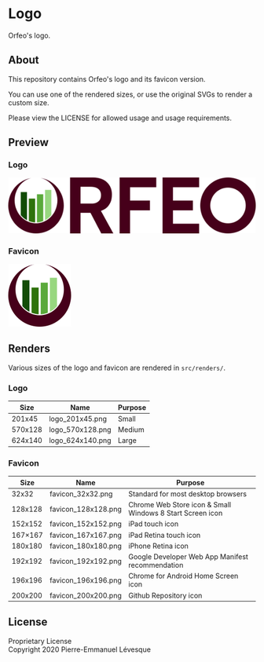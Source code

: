 # Logo

Orfeo's logo.

## About

This repository contains Orfeo's logo and its favicon version.

You can use one of the rendered sizes, or use the original SVGs
to render a custom size.

Please view the LICENSE for allowed usage and usage requirements.

## Preview

### Logo

![orfeo_logo](src/renders/logo_570x128.png)

### Favicon

![orfeo_favicon](src/renders/favicon_128x128.png)

## Renders

Various sizes of the logo and favicon are rendered in `src/renders/`.

### Logo

Size    | Name             | Purpose
------- | -----------------| --------
201x45  | logo_201x45.png  | Small
570x128 | logo_570x128.png | Medium
624x140 | logo_624x140.png | Large

### Favicon

Size    | Name                | Purpose
------- | ------------------- | ----------------------------------------------------------
32x32   | favicon_32x32.png   | Standard for most desktop browsers
128x128 | favicon_128x128.png | Chrome Web Store icon & Small Windows 8 Start Screen icon
152x152 | favicon_152x152.png | iPad touch icon
167×167 | favicon_167x167.png | iPad Retina touch icon
180x180 | favicon_180x180.png | iPhone Retina icon
192x192 | favicon_192x192.png | Google Developer Web App Manifest recommendation
196x196 | favicon_196x196.png | Chrome for Android Home Screen icon
200x200 | favicon_200x200.png | Github Repository icon

## License

Proprietary License\
Copyright 2020 Pierre-Emmanuel Lévesque
